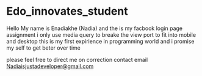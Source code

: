 # Edo_innovates_student
Hello My name is Enadiakhe (Nadia) 
and the is my facbook login page assignment 
i only use media query to breake the view port to fit into mobile and desktop
this is my first expirience in programming world 
and i promise my self to get beter over time

please feel free to direct me on correction 
contact email Nadiaisjustadeveloper@gmail.com
